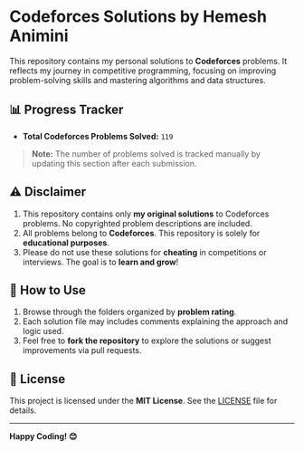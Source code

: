 # Codeforces Solutions by Hemesh Animini

This repository contains my personal solutions to **Codeforces** problems. It reflects my journey in competitive programming, focusing on improving problem-solving skills and mastering algorithms and data structures.

## 📊 Progress Tracker

- **Total Codeforces Problems Solved:** `119` 

> **Note:** The number of problems solved is tracked manually by updating this section after each submission.

## ⚠️ Disclaimer

1. This repository contains only **my original solutions** to Codeforces problems. No copyrighted problem descriptions are included.
2. All problems belong to **Codeforces**. This repository is solely for **educational purposes**.
3. Please do not use these solutions for **cheating** in competitions or interviews. The goal is to **learn and grow**!

## 🚀 How to Use

1. Browse through the folders organized by **problem rating**.
2. Each solution file may includes comments explaining the approach and logic used.
3. Feel free to **fork the repository** to explore the solutions or suggest improvements via pull requests.

## 📝 License

This project is licensed under the **MIT License**. See the [LICENSE](./LICENSE) file for details.

---

**Happy Coding! 😊**
